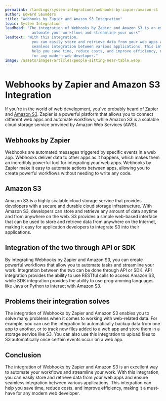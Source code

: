 ```yaml
---
permalink: /landings/system-integrations/webhooks-by-zapier/amazon-s3
author: Edward Saunders
title: "Webhooks by Zapier and Amazon S3 Integration"
topic: System Integration
leadhead: "The integration of Webhooks by Zapier and Amazon S3 is an excellent way to
            automate your workflows and streamline your work"
leadtext: "With this integration,
            you can easily store and retrieve data from your web apps and ensure
            seamless integration between various applications. This integration can
            help you save time, reduce costs, and improve efficiency, making it a must-have
            for any modern web developer."
image: /assets/images/articles/people-sitting-near-table.webp
---
```

<div class="arttext">        <h1>Webhooks by Zapier and Amazon S3 Integration</h1>
        <p>
            If you're in the world of web development, you've probably heard of
            <a href="https://zapier.com/developer/">Zapier</a> and
            <a href="https://aws.amazon.com/s3/">Amazon S3</a>. Zapier is a powerful
            platform that allows you to connect different web apps and automate
            workflows, while Amazon S3 is a scalable cloud storage service provided
            by Amazon Web Services (AWS).
        </p>
        <h2>Webhooks by Zapier</h2>
        <p>
            Webhooks are automated messages triggered by specific events in a web app.
            Webhooks deliver data to other apps as it happens, which makes them an
            incredibly powerful tool for integrating your web apps. Webhooks by Zapier
            make it easy to automate actions between apps, allowing you to create
            powerful workflows without needing to write any code.
        </p>
        <h2>Amazon S3</h2>
        <p>
            Amazon S3 is a highly scalable cloud storage service that provides
            developers with a secure and durable cloud storage infrastructure. With
            Amazon S3, developers can store and retrieve any amount of data anytime and
            from anywhere on the web. S3 provides a simple web-based interface that can
            be used to store and retrieve data from anywhere on the Internet, making it
            easy for application developers to integrate S3 into their applications.
        </p>
        <h2>Integration of the two through API or SDK</h2>
        <p>
            By integrating Webhooks by Zapier and Amazon S3, you can create powerful
            workflows that allow you to automate tasks and streamline your work.
            Integration between the two can be done through API or SDK. API integration
            provides the ability to use RESTful calls to access Amazon S3, while SDK
            integration provides the ability to use programming languages like Java or
            Python to interact with Amazon S3.
        </p>
        <h2>Problems their integration solves</h2>
        <p>
            The integration of Webhooks by Zapier and Amazon S3 enables you to solve
            many problems when it comes to working with web-related data. For example,
            you can use the integration to automatically backup data from one app to
            another, or to track new files added to a web app and store them in a
            storage service like S3. You can also use this integration to upload
            files to S3 automatically once certain events occur on a web app.
        </p>
        <h2>Conclusion</h2>
        <p>
            The integration of Webhooks by Zapier and Amazon S3 is an excellent way to
            automate your workflows and streamline your work. With this integration,
            you can easily store and retrieve data from your web apps and ensure
            seamless integration between various applications. This integration can
            help you save time, reduce costs, and improve efficiency, making it a must-have
            for any modern web developer.
        </p>
</div>